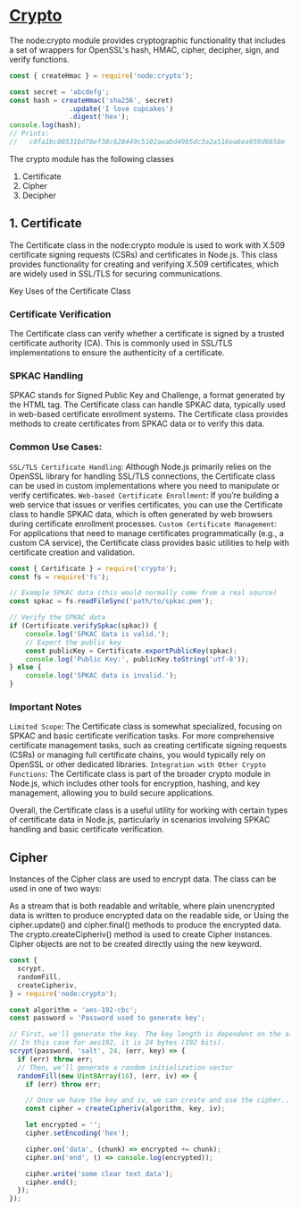# [Crypto](https://nodejs.org/docs/latest/api/crypto.html#crypto)

The node:crypto module provides cryptographic functionality that includes a set of wrappers for OpenSSL's hash, HMAC, cipher, decipher, sign, and verify functions.

```js
const { createHmac } = require('node:crypto');

const secret = 'abcdefg';
const hash = createHmac('sha256', secret)
               .update('I love cupcakes')
               .digest('hex');
console.log(hash);
// Prints:
//   c0fa1bc00531bd78ef38c628449c5102aeabd49b5dc3a2a516ea6ea959d6658e
```

The crypto module has the following classes

1. Certificate
2. Cipher
3. Decipher

## 1. Certificate

The Certificate class in the node:crypto module is used to work with X.509 certificate signing requests (CSRs) and certificates in Node.js. This class provides functionality for creating and verifying X.509 certificates, which are widely used in SSL/TLS for securing communications.

Key Uses of the Certificate Class

### Certificate Verification

The Certificate class can verify whether a certificate is signed by a trusted certificate authority (CA). This is commonly used in SSL/TLS implementations to ensure the authenticity of a certificate.

### SPKAC Handling

SPKAC stands for Signed Public Key and Challenge, a format generated by the HTML <keygen> tag. The Certificate class can handle SPKAC data, typically used in web-based certificate enrollment systems. The Certificate class provides methods to create certificates from SPKAC data or to verify this data.


### Common Use Cases:

`SSL/TLS Certificate Handling`: Although Node.js primarily relies on the OpenSSL library for handling SSL/TLS connections, the Certificate class can be used in custom implementations where you need to manipulate or verify certificates.
`Web-based Certificate Enrollment`: If you’re building a web service that issues or verifies certificates, you can use the Certificate class to handle SPKAC data, which is often generated by web browsers during certificate enrollment processes.
`Custom Certificate Management`: For applications that need to manage certificates programmatically (e.g., a custom CA service), the Certificate class provides basic utilities to help with certificate creation and validation.

```js
const { Certificate } = require('crypto');
const fs = require('fs');

// Example SPKAC data (this would normally come from a real source)
const spkac = fs.readFileSync('path/to/spkac.pem');

// Verify the SPKAC data
if (Certificate.verifySpkac(spkac)) {
    console.log('SPKAC data is valid.');
    // Export the public key
    const publicKey = Certificate.exportPublicKey(spkac);
    console.log('Public Key:', publicKey.toString('utf-8'));
} else {
    console.log('SPKAC data is invalid.');
}
```

### Important Notes
`Limited Scope`: The Certificate class is somewhat specialized, focusing on SPKAC and basic certificate verification tasks. For more comprehensive certificate management tasks, such as creating certificate signing requests (CSRs) or managing full certificate chains, you would typically rely on OpenSSL or other dedicated libraries.
`Integration with Other Crypto Functions`: The Certificate class is part of the broader crypto module in Node.js, which includes other tools for encryption, hashing, and key management, allowing you to build secure applications.

Overall, the Certificate class is a useful utility for working with certain types of certificate data in Node.js, particularly in scenarios involving SPKAC handling and basic certificate verification.


## Cipher

Instances of the Cipher class are used to encrypt data. The class can be used in one of two ways:

As a stream that is both readable and writable, where plain unencrypted data is written to produce encrypted data on the readable side, or
Using the cipher.update() and cipher.final() methods to produce the encrypted data.
The crypto.createCipheriv() method is used to create Cipher instances. Cipher objects are not to be created directly using the new keyword.

```js
const {
  scrypt,
  randomFill,
  createCipheriv,
} = require('node:crypto');

const algorithm = 'aes-192-cbc';
const password = 'Password used to generate key';

// First, we'll generate the key. The key length is dependent on the algorithm.
// In this case for aes192, it is 24 bytes (192 bits).
scrypt(password, 'salt', 24, (err, key) => {
  if (err) throw err;
  // Then, we'll generate a random initialization vector
  randomFill(new Uint8Array(16), (err, iv) => {
    if (err) throw err;

    // Once we have the key and iv, we can create and use the cipher...
    const cipher = createCipheriv(algorithm, key, iv);

    let encrypted = '';
    cipher.setEncoding('hex');

    cipher.on('data', (chunk) => encrypted += chunk);
    cipher.on('end', () => console.log(encrypted));

    cipher.write('some clear text data');
    cipher.end();
  });
});
```
